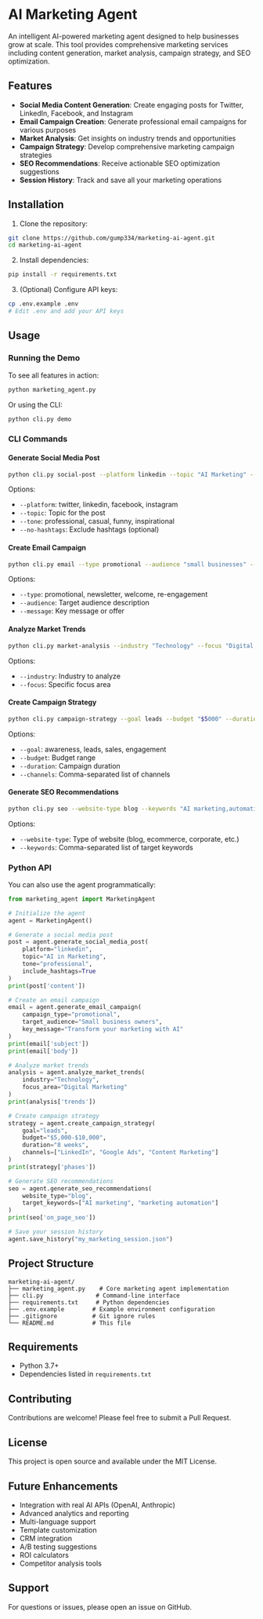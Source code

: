 # AI Marketing Agent

An intelligent AI-powered marketing agent designed to help businesses grow at scale. This tool provides comprehensive marketing services including content generation, market analysis, campaign strategy, and SEO optimization.

## Features

- **Social Media Content Generation**: Create engaging posts for Twitter, LinkedIn, Facebook, and Instagram
- **Email Campaign Creation**: Generate professional email campaigns for various purposes
- **Market Analysis**: Get insights on industry trends and opportunities
- **Campaign Strategy**: Develop comprehensive marketing campaign strategies
- **SEO Recommendations**: Receive actionable SEO optimization suggestions
- **Session History**: Track and save all your marketing operations

## Installation

1. Clone the repository:
```bash
git clone https://github.com/gump334/marketing-ai-agent.git
cd marketing-ai-agent
```

2. Install dependencies:
```bash
pip install -r requirements.txt
```

3. (Optional) Configure API keys:
```bash
cp .env.example .env
# Edit .env and add your API keys
```

## Usage

### Running the Demo

To see all features in action:
```bash
python marketing_agent.py
```

Or using the CLI:
```bash
python cli.py demo
```

### CLI Commands

#### Generate Social Media Post
```bash
python cli.py social-post --platform linkedin --topic "AI Marketing" --tone professional
```

Options:
- `--platform`: twitter, linkedin, facebook, instagram
- `--topic`: Topic for the post
- `--tone`: professional, casual, funny, inspirational
- `--no-hashtags`: Exclude hashtags (optional)

#### Create Email Campaign
```bash
python cli.py email --type promotional --audience "small businesses" --message "Special offer"
```

Options:
- `--type`: promotional, newsletter, welcome, re-engagement
- `--audience`: Target audience description
- `--message`: Key message or offer

#### Analyze Market Trends
```bash
python cli.py market-analysis --industry "Technology" --focus "Digital Marketing"
```

Options:
- `--industry`: Industry to analyze
- `--focus`: Specific focus area

#### Create Campaign Strategy
```bash
python cli.py campaign-strategy --goal leads --budget "$5000" --duration "8 weeks" --channels "LinkedIn,Google Ads,Email"
```

Options:
- `--goal`: awareness, leads, sales, engagement
- `--budget`: Budget range
- `--duration`: Campaign duration
- `--channels`: Comma-separated list of channels

#### Generate SEO Recommendations
```bash
python cli.py seo --website-type blog --keywords "AI marketing,automation,strategy"
```

Options:
- `--website-type`: Type of website (blog, ecommerce, corporate, etc.)
- `--keywords`: Comma-separated list of target keywords

### Python API

You can also use the agent programmatically:

```python
from marketing_agent import MarketingAgent

# Initialize the agent
agent = MarketingAgent()

# Generate a social media post
post = agent.generate_social_media_post(
    platform="linkedin",
    topic="AI in Marketing",
    tone="professional",
    include_hashtags=True
)
print(post['content'])

# Create an email campaign
email = agent.generate_email_campaign(
    campaign_type="promotional",
    target_audience="Small business owners",
    key_message="Transform your marketing with AI"
)
print(email['subject'])
print(email['body'])

# Analyze market trends
analysis = agent.analyze_market_trends(
    industry="Technology",
    focus_area="Digital Marketing"
)
print(analysis['trends'])

# Create campaign strategy
strategy = agent.create_campaign_strategy(
    goal="leads",
    budget="$5,000-$10,000",
    duration="8 weeks",
    channels=["LinkedIn", "Google Ads", "Content Marketing"]
)
print(strategy['phases'])

# Generate SEO recommendations
seo = agent.generate_seo_recommendations(
    website_type="blog",
    target_keywords=["AI marketing", "marketing automation"]
)
print(seo['on_page_seo'])

# Save your session history
agent.save_history("my_marketing_session.json")
```

## Project Structure

```
marketing-ai-agent/
├── marketing_agent.py    # Core marketing agent implementation
├── cli.py               # Command-line interface
├── requirements.txt     # Python dependencies
├── .env.example        # Example environment configuration
├── .gitignore          # Git ignore rules
└── README.md           # This file
```

## Requirements

- Python 3.7+
- Dependencies listed in `requirements.txt`

## Contributing

Contributions are welcome! Please feel free to submit a Pull Request.

## License

This project is open source and available under the MIT License.

## Future Enhancements

- Integration with real AI APIs (OpenAI, Anthropic)
- Advanced analytics and reporting
- Multi-language support
- Template customization
- CRM integration
- A/B testing suggestions
- ROI calculators
- Competitor analysis tools

## Support

For questions or issues, please open an issue on GitHub.

